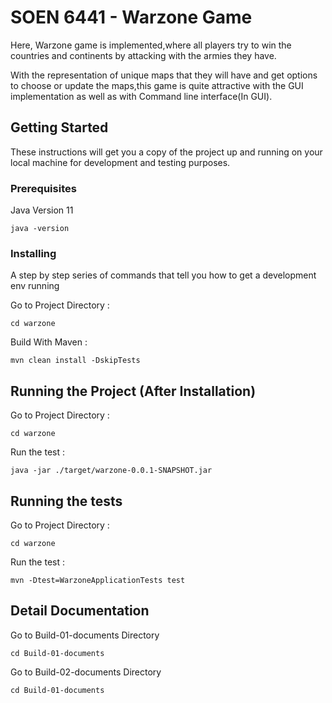 # SOEN 6441 - Warzone Game

Here, Warzone game is implemented,where all players try to win the countries and continents by attacking with the armies they have.

With the representation of unique maps that they will have and get options to choose or update the maps,this game is quite attractive with the GUI implementation as well as with Command line interface(In GUI).

## Getting Started

These instructions will get you a copy of the project up and running on your local machine for development and testing purposes.

### Prerequisites

Java Version 11

```
java -version
```

### Installing 

A step by step series of commands that tell you how to get a development env running

Go to Project Directory : 

```
cd warzone 
```
Build With Maven :

```
mvn clean install -DskipTests
```

## Running the Project (After Installation)

Go to Project Directory :

```
cd warzone 
```

Run the test :

```
java -jar ./target/warzone-0.0.1-SNAPSHOT.jar
```

## Running the tests

Go to Project Directory :

```
cd warzone 
```

Run the test :

```
mvn -Dtest=WarzoneApplicationTests test
```
## Detail Documentation

Go to Build-01-documents Directory

```
cd Build-01-documents 
```
Go to Build-02-documents Directory

```
cd Build-01-documents 
```
